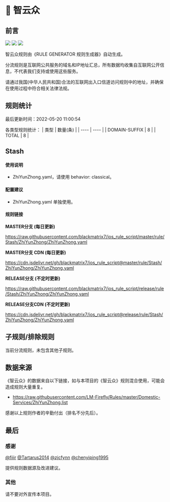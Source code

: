 # 🧸 智云众

## 前言

![](https://shields.io/badge/-移除重复规则-ff69b4) ![](https://shields.io/badge/-DOMAIN与DOMAIN--SUFFIX合并-green) ![](https://shields.io/badge/-IP--CIDR(6)合并-blueviolet) 

智云众规则由《RULE GENERATOR 规则生成器》自动生成。

分流规则是互联网公共服务的域名和IP地址汇总，所有数据均收集自互联网公开信息，不代表我们支持或使用这些服务。

请通过我国(中华人民共和国)合法的互联网出入口信道访问规则中的地址，并确保在使用过程中符合相关法律法规。

## 规则统计

最后更新时间：2022-05-20 11:00:54

各类型规则统计：
| 类型 | 数量(条)  | 
| ---- | ----  |
| DOMAIN-SUFFIX | 8  | 
| TOTAL | 8  | 


## Stash 

#### 使用说明
- ZhiYunZhong.yaml，请使用 behavior: classical。

#### 配置建议
- ZhiYunZhong.yaml 单独使用。

#### 规则链接
**MASTER分支 (每日更新)**

https://raw.githubusercontent.com/blackmatrix7/ios_rule_script/master/rule/Stash/ZhiYunZhong/ZhiYunZhong.yaml

**MASTER分支 CDN (每日更新)**

https://cdn.jsdelivr.net/gh/blackmatrix7/ios_rule_script@master/rule/Stash/ZhiYunZhong/ZhiYunZhong.yaml

**RELEASE分支 (不定时更新)**

https://raw.githubusercontent.com/blackmatrix7/ios_rule_script/release/rule/Stash/ZhiYunZhong/ZhiYunZhong.yaml

**RELEASE分支CDN (不定时更新)**

https://cdn.jsdelivr.net/gh/blackmatrix7/ios_rule_script@release/rule/Stash/ZhiYunZhong/ZhiYunZhong.yaml

## 子规则/排除规则


当前分流规则，未包含其他子规则。

## 数据来源

《智云众》的数据来自以下链接，如与本项目的《智云众》规则混合使用，可能会造成规则大量重复。

- https://raw.githubusercontent.com/LM-Firefly/Rules/master/Domestic-Services/ZhiYunZhong.list


感谢以上规则作者的辛勤付出（排名不分先后）。

## 最后

### 感谢

[@fiiir](https://github.com/fiiir) [@Tartarus2014](https://github.com/Tartarus2014) [@zjcfynn](https://github.com/zjcfynn) [@chenyiping1995](https://github.com/chenyiping1995) 

提供规则数据源及改进建议。

### 其他

请不要对外宣传本项目。